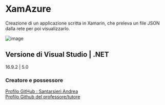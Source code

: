 # XamAzure
Creazione di un applicazione scritta in Xamarin, che preleva un file JSON dalla rete per poi visualizzarlo.

![image](https://user-images.githubusercontent.com/77383945/118776924-ce3b7c00-b888-11eb-8df3-224e527141c6.png)

## Versione di Visual Studio | .NET
16.9.2 | 5.0 

### Creatore e possessore 
[Profilo GitHub : Santarsieri Andrea](https://github.com/andreasantarsieri)  
[Profilo Github del professore/tutore](https://github.com/mconti)
